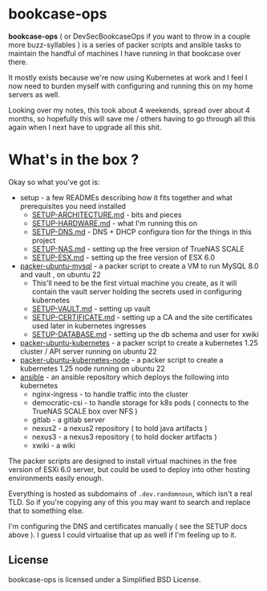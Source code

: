 
# bookcase-ops

**bookcase-ops** ( or DevSecBookcaseOps if you want to throw in a couple more buzz-syllables ) is a series of packer scripts and ansible tasks to maintain the handful of machines I have running in that bookcase over there.

It mostly exists because we're now using Kubernetes at work and I feel I now need to burden myself with configuring and running this on 
my home servers as well.

Looking over my notes, this took about 4 weekends, spread over about 4 months, so hopefully this will save me / others having to go through all this again when I next have to upgrade all this shit.

# What's in the box ?

Okay so what you've got is:

* setup - a few READMEs describing how it fits together and what prerequisites you need installed
   * [SETUP-ARCHITECTURE.md](setup/SETUP-ARCHITECTURE.md) - bits and pieces
   * [SETUP-HARDWARE.md](setup/SETUP-HARDWARE.md) - what I'm running this on
   * [SETUP-DNS.md](setup/SETUP-DNS.md) - DNS + DHCP configura  tion for the things in this project
   * [SETUP-NAS.md](setup/SETUP-NAS.md) - setting up the free version of TrueNAS SCALE
   * [SETUP-ESX.md](setup/SETUP-ESX.md) - setting up the free version of ESX 6.0
* [packer-ubuntu-mysql](packer-ubuntu-mysql/) - a packer script to create a VM to run MySQL 8.0 and vault , on ubuntu 22
   * This'll need to be the first virtual machine you create, as it will contain the vault server holding the secrets used in configuring kubernetes
   * [SETUP-VAULT.md](setup/SETUP-VAULT.md) - setting up vault
   * [SETUP-CERTIFICATE.md](setup/SETUP-CERTIFICATE.md) - setting up a CA and the site certificates used later in kubernetes ingresses
   * [SETUP-DATABASE.md](setup/SETUP-DATABASE.md) - setting up the db schema and user for xwiki   
* [packer-ubuntu-kubernetes](packer-ubuntu-kubernetes/) - a packer script to create a kubernetes 1.25 cluster / API server running on ubuntu 22
* [packer-ubuntu-kubernetes-node](packer-ubuntu-kubernetes-node/) - a packer script to create a kubernetes 1.25 node running on ubuntu 22
* [ansible](ansible/README.md) - an ansible repository which deploys the following into kubernetes
   * nginx-ingress - to handle traffic into the cluster
   * democratic-csi - to handle storage for k8s pods ( connects to the TrueNAS SCALE box over NFS )
   * gitlab - a gitlab server
   * nexus2 - a nexus2 repository ( to hold java artifacts )
   * nexus3 - a nexus3 repository ( to hold docker artifacts )
   * xwiki - a wiki

The packer scripts are designed to install virtual machines in the free version of ESXi 6.0 server, but could be used to deploy into other hosting environments easily enough.

Everything is hosted as subdomains of `.dev.randomnoun`, which isn't a real TLD. So if you're copying any of this you may want to search and replace that to something else.

I'm configuring the DNS and certificates manually ( see the SETUP docs above ). I guess I could virtualise that up as well if I'm feeling up to it. 

## License

bookcase-ops is licensed under a Simplified BSD License.
